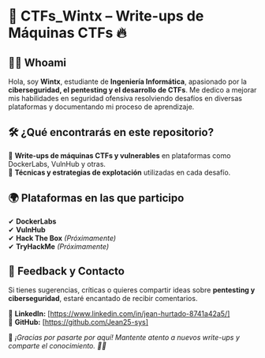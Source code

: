 # 🚀 CTFs_Wintx – Write-ups de Máquinas CTFs 🔥

## 👨‍💻 Whoami  
Hola, soy **Wintx**, estudiante de **Ingeniería Informática**, apasionado por la **ciberseguridad, el pentesting y el desarrollo de CTFs**. Me dedico a mejorar mis habilidades en seguridad ofensiva resolviendo desafíos en diversas plataformas y documentando mi proceso de aprendizaje.  

## 🛠 ¿Qué encontrarás en este repositorio?  
📌 **Write-ups de máquinas CTFs y vulnerables** en plataformas como DockerLabs, VulnHub y otras.  
📌 **Técnicas y estrategias de explotación** utilizadas en cada desafío.   

## 🌍 Plataformas en las que participo  
✔ **DockerLabs**  
✔ **VulnHub**  
✔ **Hack The Box** *(Próximamente)*  
✔ **TryHackMe** *(Próximamente)*  

## 🤝 Feedback y Contacto  
Si tienes sugerencias, críticas o quieres compartir ideas sobre **pentesting y ciberseguridad**, estaré encantado de recibir comentarios.  

🔹 **LinkedIn:** [https://www.linkedin.com/in/jean-hurtado-8741a42a5/]  
🔹 **GitHub:** [https://github.com/Jean25-sys]  

📌 *¡Gracias por pasarte por aquí! Mantente atento a nuevos write-ups y comparte el conocimiento. 🚀🔥*  
